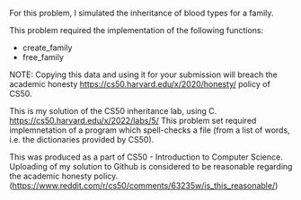 For this problem, I simulated the inheritance of blood types for a family.

This problem required the implementation of the following functions:

- create_family
- free_family

NOTE: Copying this data and using it for your submission will breach the academic honesty https://cs50.harvard.edu/x/2020/honesty/ policy of CS50.

This is my solution of the CS50 inheritance lab, using C. https://cs50.harvard.edu/x/2022/labs/5/ This problem set required implemnetation of a program which spell-checks a file (from a list of words, i.e. the dictionaries provided by CS50).

This was produced as a part of CS50 - Introduction to Computer Science. Uploading of my solution to Github is considered to be reasonable regarding the academic honesty policy. (https://www.reddit.com/r/cs50/comments/63235w/is_this_reasonable/)
